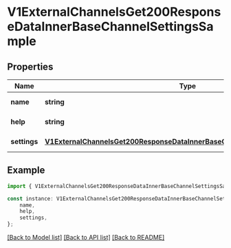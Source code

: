 # V1ExternalChannelsGet200ResponseDataInnerBaseChannelSettingsSample


## Properties

Name | Type | Description | Notes
------------ | ------------- | ------------- | -------------
**name** | **string** |  | [default to undefined]
**help** | **string** |  | [default to undefined]
**settings** | [**V1ExternalChannelsGet200ResponseDataInnerBaseChannelSettingsSampleSettings**](V1ExternalChannelsGet200ResponseDataInnerBaseChannelSettingsSampleSettings.md) |  | [default to undefined]

## Example

```typescript
import { V1ExternalChannelsGet200ResponseDataInnerBaseChannelSettingsSample } from './api';

const instance: V1ExternalChannelsGet200ResponseDataInnerBaseChannelSettingsSample = {
    name,
    help,
    settings,
};
```

[[Back to Model list]](../README.md#documentation-for-models) [[Back to API list]](../README.md#documentation-for-api-endpoints) [[Back to README]](../README.md)
